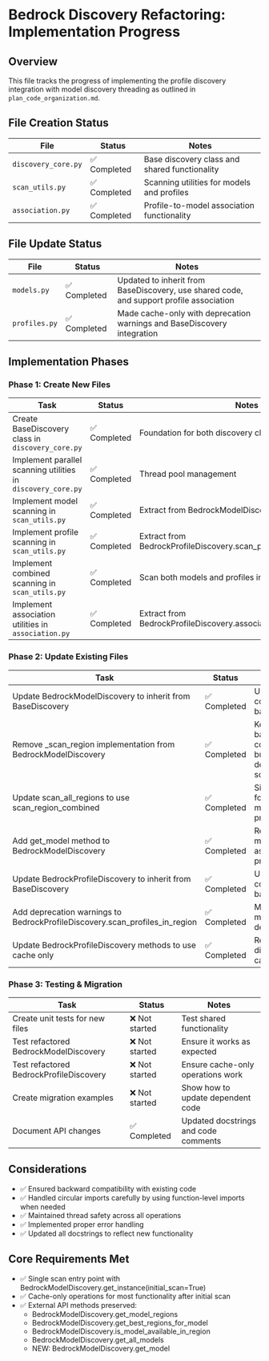 # Bedrock Discovery Refactoring: Implementation Progress

## Overview

This file tracks the progress of implementing the profile discovery integration with model discovery threading as outlined in `plan_code_organization.md`.

## File Creation Status

| File | Status | Notes |
|------|--------|-------|
| `discovery_core.py` | ✅ Completed | Base discovery class and shared functionality |
| `scan_utils.py` | ✅ Completed | Scanning utilities for models and profiles |
| `association.py` | ✅ Completed | Profile-to-model association functionality |

## File Update Status

| File | Status | Notes |
|------|--------|-------|
| `models.py` | ✅ Completed | Updated to inherit from BaseDiscovery, use shared code, and support profile association |
| `profiles.py` | ✅ Completed | Made cache-only with deprecation warnings and BaseDiscovery integration |

## Implementation Phases

### Phase 1: Create New Files

| Task | Status | Notes |
|------|--------|-------|
| Create BaseDiscovery class in `discovery_core.py` | ✅ Completed | Foundation for both discovery classes |
| Implement parallel scanning utilities in `discovery_core.py` | ✅ Completed | Thread pool management |
| Implement model scanning in `scan_utils.py` | ✅ Completed | Extract from BedrockModelDiscovery._scan_region |
| Implement profile scanning in `scan_utils.py` | ✅ Completed | Extract from BedrockProfileDiscovery.scan_profiles_in_region |
| Implement combined scanning in `scan_utils.py` | ✅ Completed | Scan both models and profiles in one operation |
| Implement association utilities in `association.py` | ✅ Completed | Extract from BedrockProfileDiscovery.associate_profiles_with_models |

### Phase 2: Update Existing Files

| Task | Status | Notes |
|------|--------|-------|
| Update BedrockModelDiscovery to inherit from BaseDiscovery | ✅ Completed | Use common base class |
| Remove _scan_region implementation from BedrockModelDiscovery | ✅ Completed | Kept for backward compatibility but now delegates to scan_utils |
| Update scan_all_regions to use scan_region_combined | ✅ Completed | Single scan for both models and profiles |
| Add get_model method to BedrockModelDiscovery | ✅ Completed | Retrieve model with associated profiles |
| Update BedrockProfileDiscovery to inherit from BaseDiscovery | ✅ Completed | Use common base class |
| Add deprecation warnings to BedrockProfileDiscovery.scan_profiles_in_region | ✅ Completed | Mark method as deprecated |
| Update BedrockProfileDiscovery methods to use cache only | ✅ Completed | Remove direct API calls |

### Phase 3: Testing & Migration

| Task | Status | Notes |
|------|--------|-------|
| Create unit tests for new files | ❌ Not started | Test shared functionality |
| Test refactored BedrockModelDiscovery | ❌ Not started | Ensure it works as expected |
| Test refactored BedrockProfileDiscovery | ❌ Not started | Ensure cache-only operations work |
| Create migration examples | ❌ Not started | Show how to update dependent code |
| Document API changes | ✅ Completed | Updated docstrings and code comments |

## Considerations

- ✅ Ensured backward compatibility with existing code
- ✅ Handled circular imports carefully by using function-level imports when needed
- ✅ Maintained thread safety across all operations
- ✅ Implemented proper error handling
- ✅ Updated all docstrings to reflect new functionality

## Core Requirements Met

- ✅ Single scan entry point with BedrockModelDiscovery.get_instance(initial_scan=True)
- ✅ Cache-only operations for most functionality after initial scan
- ✅ External API methods preserved:
  - BedrockModelDiscovery.get_model_regions
  - BedrockModelDiscovery.get_best_regions_for_model
  - BedrockModelDiscovery.is_model_available_in_region
  - BedrockModelDiscovery.get_all_models
  - NEW: BedrockModelDiscovery.get_model
